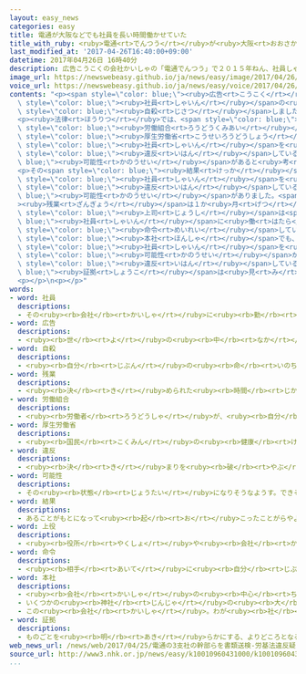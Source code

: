 ```yaml
---
layout: easy_news
categories: easy
title: 電通が大阪などでも社員を長い時間働かせていた
title_with_ruby: <ruby>電通<rt>でんつう</rt></ruby>が<ruby>大阪<rt>おおさか</rt></ruby>などでも<ruby>社員<rt>しゃいん</rt></ruby>を<ruby>長<rt>なが</rt></ruby>い<ruby>時間<rt>じかん</rt></ruby><ruby>働<rt>はたら</rt></ruby>かせていた
last_modified_at: '2017-04-26T16:40:00+09:00'
datetime: 2017年04月26日 16時40分
description: 広告こうこくの会社かいしゃの「電通でんつう」で２０１５年ねん、社員しゃいんの女性じょせいが自殺じさつしました。
image_url: https://newswebeasy.github.io/ja/news/easy/image/2017/04/26/k10010960431000.jpg
voice_url: https://newswebeasy.github.io/ja/news/easy/voice/2017/04/26/k10010960431000.mp3
contents: "<p><span style=\"color: blue;\"><ruby>広告<rt>こうこく</rt></ruby></span>の<ruby>会社<rt>かいしゃ</rt></ruby>の「<ruby>電通<rt>でんつう</rt></ruby>」で２０１５<ruby>年<rt>ねん</rt></ruby>、<span\
  \ style=\"color: blue;\"><ruby>社員<rt>しゃいん</rt></ruby></span>の<ruby>女性<rt>じょせい</rt></ruby>が<span\
  \ style=\"color: blue;\"><ruby>自殺<rt>じさつ</rt></ruby></span>しました。<ruby>会社<rt>かいしゃ</rt></ruby>が<ruby>女性<rt>じょせい</rt></ruby>を<ruby>長<rt>なが</rt></ruby>い<ruby>時間<rt>じかん</rt></ruby><ruby>働<rt>はたら</rt></ruby>かせたことが<ruby>原因<rt>げんいん</rt></ruby>です。</p>\n\
  <p><ruby>法律<rt>ほうりつ</rt></ruby>では、<span style=\"color: blue;\"><ruby>残業<rt>ざんぎょう</rt></ruby></span>する<ruby>時間<rt>じかん</rt></ruby>などは<ruby>会社<rt>かいしゃ</rt></ruby>と<span\
  \ style=\"color: blue;\"><ruby>労働組合<rt>ろうどうくみあい</rt></ruby></span>が<ruby>相談<rt>そうだん</rt></ruby>して<ruby>決<rt>き</rt></ruby>めることになっています。<span\
  \ style=\"color: blue;\"><ruby>厚生労働省<rt>こうせいろうどうしょう</rt></ruby></span>は、<ruby>電通<rt>でんつう</rt></ruby>がほかにも<ruby>決<rt>き</rt></ruby>めた<ruby>時間<rt>じかん</rt></ruby>より<span\
  \ style=\"color: blue;\"><ruby>社員<rt>しゃいん</rt></ruby></span>を<ruby>長<rt>なが</rt></ruby>く<ruby>働<rt>はたら</rt></ruby>かせて、<ruby>法律<rt>ほうりつ</rt></ruby>に<span\
  \ style=\"color: blue;\"><ruby>違反<rt>いはん</rt></ruby></span>している<span style=\"color:\
  \ blue;\"><ruby>可能性<rt>かのうせい</rt></ruby></span>があると<ruby>考<rt>かんが</rt></ruby>えて<ruby>調<rt>しら</rt></ruby>べました。</p>\n\
  <p>その<span style=\"color: blue;\"><ruby>結果<rt>けっか</rt></ruby></span>、<ruby>大阪<rt>おおさか</rt></ruby>と<ruby>名古屋<rt>なごや</rt></ruby>と<ruby>京都<rt>きょうと</rt></ruby>にある３つの<ruby>事務所<rt>じむしょ</rt></ruby>で、５<ruby>人<rt>にん</rt></ruby>の<span\
  \ style=\"color: blue;\"><ruby>社員<rt>しゃいん</rt></ruby></span>を<ruby>長<rt>なが</rt></ruby>く<ruby>働<rt>はたら</rt></ruby>かせたことが<ruby>法律<rt>ほうりつ</rt></ruby>に<span\
  \ style=\"color: blue;\"><ruby>違反<rt>いはん</rt></ruby></span>している<span style=\"color:\
  \ blue;\"><ruby>可能性<rt>かのうせい</rt></ruby></span>がありました。<span style=\"color: blue;\"\
  ><ruby>残業<rt>ざんぎょう</rt></ruby></span>は１か<ruby>月<rt>げつ</rt></ruby>に１００<ruby>時間<rt>じかん</rt></ruby>までだと<ruby>決<rt>き</rt></ruby>めていましたが、１０５<ruby>時間<rt>じかん</rt></ruby>になったこともありました。しかし、<span\
  \ style=\"color: blue;\"><ruby>上司<rt>じょうし</rt></ruby></span>は<span style=\"color:\
  \ blue;\"><ruby>社員<rt>しゃいん</rt></ruby></span>に<ruby>働<rt>はたら</rt></ruby>いた<ruby>時間<rt>じかん</rt></ruby>を<ruby>少<rt>すく</rt></ruby>なく<ruby>言<rt>い</rt></ruby>うように<span\
  \ style=\"color: blue;\"><ruby>命令<rt>めいれい</rt></ruby></span>していました。</p>\n<p><ruby>東京<rt>とうきょう</rt></ruby>にある<span\
  \ style=\"color: blue;\"><ruby>本社<rt>ほんしゃ</rt></ruby></span>でも、１０<ruby>人<rt>にん</rt></ruby>の<span\
  \ style=\"color: blue;\"><ruby>社員<rt>しゃいん</rt></ruby></span>を<ruby>長<rt>なが</rt></ruby>く<ruby>働<rt>はたら</rt></ruby>かせた<span\
  \ style=\"color: blue;\"><ruby>可能性<rt>かのうせい</rt></ruby></span>がありましたが、<ruby>法律<rt>ほうりつ</rt></ruby>に<span\
  \ style=\"color: blue;\"><ruby>違反<rt>いはん</rt></ruby></span>している<span style=\"color:\
  \ blue;\"><ruby>証拠<rt>しょうこ</rt></ruby></span>は<ruby>見<rt>み</rt></ruby>つかりませんでした。</p>\n\
  <p></p>\n<p></p>"
words:
- word: 社員
  descriptions:
  - その<ruby><rb>会社</rb><rt>かいしゃ</rt></ruby>に<ruby><rb>勤</rb><rt>つと</rt></ruby>めている<ruby><rb>人</rb><rt>ひと</rt></ruby>。<ruby><rb>会社員</rb><rt>かいしゃいん</rt></ruby>。
- word: 広告
  descriptions:
  - <ruby><rb>世</rb><rt>よ</rt></ruby>の<ruby><rb>中</rb><rt>なか</rt></ruby>の<ruby><rb>人々</rb><rt>ひとびと</rt></ruby>に<ruby><rb>広</rb><rt>ひろ</rt></ruby>く<ruby><rb>知</rb><rt>し</rt></ruby>らせること。また、<ruby><rb>知</rb><rt>し</rt></ruby>らせるために<ruby><rb>書</rb><rt>か</rt></ruby>かれたものなど。コマーシャル。
- word: 自殺
  descriptions:
  - <ruby><rb>自分</rb><rt>じぶん</rt></ruby>の<ruby><rb>命</rb><rt>いのち</rt></ruby>を<ruby><rb>絶</rb><rt>た</rt></ruby>つこと。<ruby><rb>自害</rb><rt>じがい</rt></ruby>。
- word: 残業
  descriptions:
  - <ruby><rb>決</rb><rt>き</rt></ruby>められた<ruby><rb>時間</rb><rt>じかん</rt></ruby>のあと、<ruby><rb>残</rb><rt>のこ</rt></ruby>って<ruby><rb>仕事</rb><rt>しごと</rt></ruby>をすること。
- word: 労働組合
  descriptions:
  - <ruby><rb>労働者</rb><rt>ろうどうしゃ</rt></ruby>が、<ruby><rb>自分</rb><rt>じぶん</rt></ruby>たちの<ruby><rb>権利</rb><rt>けんり</rt></ruby>を<ruby><rb>守</rb><rt>まも</rt></ruby>り、<ruby><rb>生活</rb><rt>せいかつ</rt></ruby>をよくするためにつくる<ruby><rb>団体</rb><rt>だんたい</rt></ruby>。
- word: 厚生労働省
  descriptions:
  - <ruby><rb>国民</rb><rt>こくみん</rt></ruby>の<ruby><rb>健康</rb><rt>けんこう</rt></ruby>や<ruby><rb>生活</rb><rt>せいかつ</rt></ruby>を<ruby><rb>守</rb><rt>まも</rt></ruby>る<ruby><rb>仕事</rb><rt>しごと</rt></ruby>や、<ruby><rb>労働者</rb><rt>ろうどうしゃ</rt></ruby>が<ruby><rb>仕事</rb><rt>しごと</rt></ruby>を<ruby><rb>見</rb><rt>み</rt></ruby>つけるのを<ruby><rb>助</rb><rt>たす</rt></ruby>けたり、<ruby><rb>労働者</rb><rt>ろうどうしゃ</rt></ruby>を<ruby><rb>保護</rb><rt>ほご</rt></ruby>したりする<ruby><rb>国</rb><rt>くに</rt></ruby>の<ruby><rb>役所</rb><rt>やくしょ</rt></ruby>。<ruby><rb>厚労省</rb><rt>こうろうしょう</rt></ruby>。
- word: 違反
  descriptions:
  - <ruby><rb>決</rb><rt>き</rt></ruby>まりを<ruby><rb>破</rb><rt>やぶ</rt></ruby>ること。
- word: 可能性
  descriptions:
  - その<ruby><rb>状態</rb><rt>じょうたい</rt></ruby>になりそうなようす。できそうなようす。
- word: 結果
  descriptions:
  - あることがもとになって<ruby><rb>起</rb><rt>お</rt></ruby>こったことがらやようす。
- word: 上役
  descriptions:
  - <ruby><rb>役所</rb><rt>やくしょ</rt></ruby>や<ruby><rb>会社</rb><rt>かいしゃ</rt></ruby>などで、その<ruby><rb>人</rb><rt>ひと</rt></ruby>より<ruby><rb>地位</rb><rt>ちい</rt></ruby>が<ruby><rb>上</rb><rt>うえ</rt></ruby>の<ruby><rb>人</rb><rt>ひと</rt></ruby>。
- word: 命令
  descriptions:
  - <ruby><rb>相手</rb><rt>あいて</rt></ruby>に<ruby><rb>自分</rb><rt>じぶん</rt></ruby>の<ruby><rb>考</rb><rt>かんが</rt></ruby>えや<ruby><rb>仕事</rb><rt>しごと</rt></ruby>などを<ruby><rb>言</rb><rt>い</rt></ruby>いつけること。<ruby><rb>言</rb><rt>い</rt></ruby>いつけ。
- word: 本社
  descriptions:
  - <ruby><rb>会社</rb><rt>かいしゃ</rt></ruby>の<ruby><rb>中心</rb><rt>ちゅうしん</rt></ruby>になっている<ruby><rb>事業所</rb><rt>じぎょうしょ</rt></ruby>。
  - いくつかの<ruby><rb>神社</rb><rt>じんじゃ</rt></ruby>の<ruby><rb>大</rb><rt>おお</rt></ruby>もとになっている<ruby><rb>神社</rb><rt>じんじゃ</rt></ruby>。
  - この<ruby><rb>会社</rb><rt>かいしゃ</rt></ruby>。わが<ruby><rb>社</rb><rt>しゃ</rt></ruby>。<ruby><rb>当社</rb><rt>とうしゃ</rt></ruby>。
- word: 証拠
  descriptions:
  - ものごとを<ruby><rb>明</rb><rt>あき</rt></ruby>らかにする、よりどころとなるもの。
web_news_url: /news/web/2017/04/25/電通の3支社の幹部らを書類送検-労基法違反疑い/
source_url: http://www3.nhk.or.jp/news/easy/k10010960431000/k10010960431000.html
...
```

